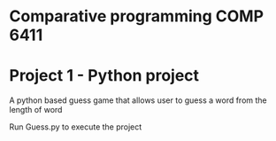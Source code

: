 # Comparative programming COMP 6411

# Project 1 - Python project

A python based guess game that allows user to guess a word from the length of word

Run Guess.py to execute the project
